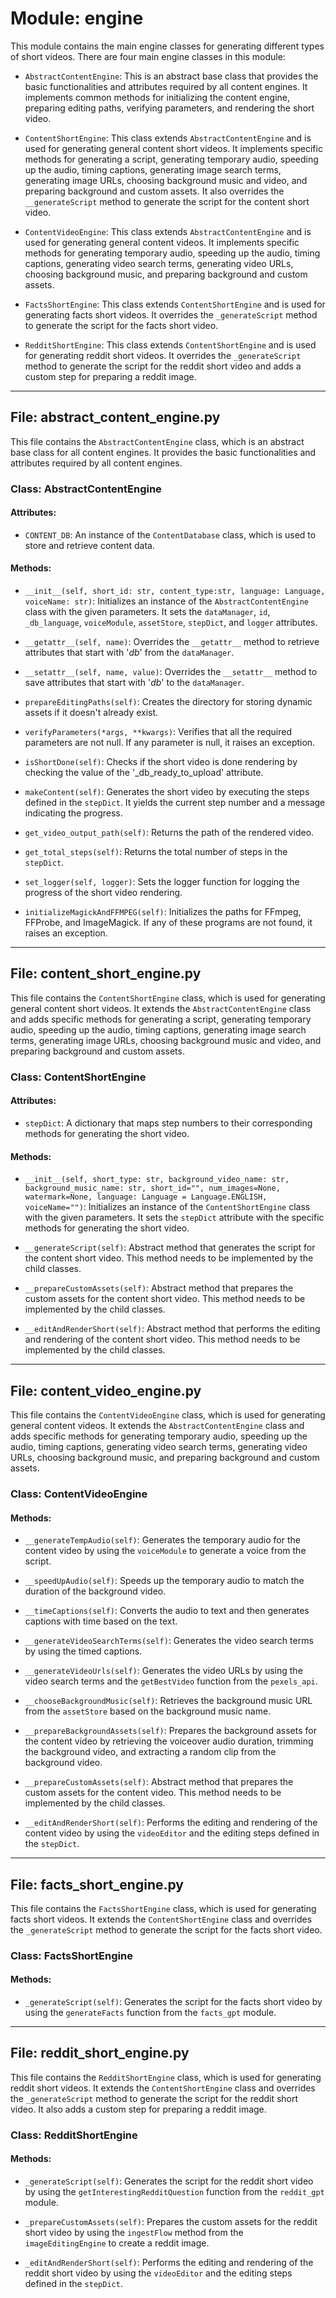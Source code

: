 # **Module: engine**

This module contains the main engine classes for generating different types of short videos. There are four main engine classes in this module:

- `AbstractContentEngine`: This is an abstract base class that provides the basic functionalities and attributes required by all content engines. It implements common methods for initializing the content engine, preparing editing paths, verifying parameters, and rendering the short video.

- `ContentShortEngine`: This class extends `AbstractContentEngine` and is used for generating general content short videos. It implements specific methods for generating a script, generating temporary audio, speeding up the audio, timing captions, generating image search terms, generating image URLs, choosing background music and video, and preparing background and custom assets. It also overrides the `__generateScript` method to generate the script for the content short video.

- `ContentVideoEngine`: This class extends `AbstractContentEngine` and is used for generating general content videos. It implements specific methods for generating temporary audio, speeding up the audio, timing captions, generating video search terms, generating video URLs, choosing background music, and preparing background and custom assets.

- `FactsShortEngine`: This class extends `ContentShortEngine` and is used for generating facts short videos. It overrides the `_generateScript` method to generate the script for the facts short video.

- `RedditShortEngine`: This class extends `ContentShortEngine` and is used for generating reddit short videos. It overrides the `_generateScript` method to generate the script for the reddit short video and adds a custom step for preparing a reddit image.

---

## **File: abstract_content_engine.py**

This file contains the `AbstractContentEngine` class, which is an abstract base class for all content engines. It provides the basic functionalities and attributes required by all content engines.

### **Class: AbstractContentEngine**

#### **Attributes:**

- `CONTENT_DB`: An instance of the `ContentDatabase` class, which is used to store and retrieve content data.

#### **Methods:**

- `__init__(self, short_id: str, content_type:str, language: Language, voiceName: str)`: Initializes an instance of the `AbstractContentEngine` class with the given parameters. It sets the `dataManager`, `id`, `_db_language`, `voiceModule`, `assetStore`, `stepDict`, and `logger` attributes.

- `__getattr__(self, name)`: Overrides the `__getattr__` method to retrieve attributes that start with '_db_' from the `dataManager`.

- `__setattr__(self, name, value)`: Overrides the `__setattr__` method to save attributes that start with '_db_' to the `dataManager`.

- `prepareEditingPaths(self)`: Creates the directory for storing dynamic assets if it doesn't already exist.

- `verifyParameters(*args, **kwargs)`: Verifies that all the required parameters are not null. If any parameter is null, it raises an exception.

- `isShortDone(self)`: Checks if the short video is done rendering by checking the value of the '_db_ready_to_upload' attribute.

- `makeContent(self)`: Generates the short video by executing the steps defined in the `stepDict`. It yields the current step number and a message indicating the progress.

- `get_video_output_path(self)`: Returns the path of the rendered video.

- `get_total_steps(self)`: Returns the total number of steps in the `stepDict`.

- `set_logger(self, logger)`: Sets the logger function for logging the progress of the short video rendering.

- `initializeMagickAndFFMPEG(self)`: Initializes the paths for FFmpeg, FFProbe, and ImageMagick. If any of these programs are not found, it raises an exception.

---

## **File: content_short_engine.py**

This file contains the `ContentShortEngine` class, which is used for generating general content short videos. It extends the `AbstractContentEngine` class and adds specific methods for generating a script, generating temporary audio, speeding up the audio, timing captions, generating image search terms, generating image URLs, choosing background music and video, and preparing background and custom assets.

### **Class: ContentShortEngine**

#### **Attributes:**

- `stepDict`: A dictionary that maps step numbers to their corresponding methods for generating the short video.

#### **Methods:**

- `__init__(self, short_type: str, background_video_name: str, background_music_name: str, short_id="", num_images=None, watermark=None, language: Language = Language.ENGLISH, voiceName="")`: Initializes an instance of the `ContentShortEngine` class with the given parameters. It sets the `stepDict` attribute with the specific methods for generating the short video.

- `__generateScript(self)`: Abstract method that generates the script for the content short video. This method needs to be implemented by the child classes.

- `__prepareCustomAssets(self)`: Abstract method that prepares the custom assets for the content short video. This method needs to be implemented by the child classes.

- `__editAndRenderShort(self)`: Abstract method that performs the editing and rendering of the content short video. This method needs to be implemented by the child classes.

---

## **File: content_video_engine.py**

This file contains the `ContentVideoEngine` class, which is used for generating general content videos. It extends the `AbstractContentEngine` class and adds specific methods for generating temporary audio, speeding up the audio, timing captions, generating video search terms, generating video URLs, choosing background music, and preparing background and custom assets.

### **Class: ContentVideoEngine**

#### **Methods:**

- `__generateTempAudio(self)`: Generates the temporary audio for the content video by using the `voiceModule` to generate a voice from the script.

- `__speedUpAudio(self)`: Speeds up the temporary audio to match the duration of the background video.

- `__timeCaptions(self)`: Converts the audio to text and then generates captions with time based on the text.

- `__generateVideoSearchTerms(self)`: Generates the video search terms by using the timed captions.

- `__generateVideoUrls(self)`: Generates the video URLs by using the video search terms and the `getBestVideo` function from the `pexels_api`.

- `__chooseBackgroundMusic(self)`: Retrieves the background music URL from the `assetStore` based on the background music name.

- `__prepareBackgroundAssets(self)`: Prepares the background assets for the content video by retrieving the voiceover audio duration, trimming the background video, and extracting a random clip from the background video.

- `__prepareCustomAssets(self)`: Abstract method that prepares the custom assets for the content video. This method needs to be implemented by the child classes.

- `__editAndRenderShort(self)`: Performs the editing and rendering of the content video by using the `videoEditor` and the editing steps defined in the `stepDict`.

---

## **File: facts_short_engine.py**

This file contains the `FactsShortEngine` class, which is used for generating facts short videos. It extends the `ContentShortEngine` class and overrides the `_generateScript` method to generate the script for the facts short video.

### **Class: FactsShortEngine**

#### **Methods:**

- `_generateScript(self)`: Generates the script for the facts short video by using the `generateFacts` function from the `facts_gpt` module.

---

## **File: reddit_short_engine.py**

This file contains the `RedditShortEngine` class, which is used for generating reddit short videos. It extends the `ContentShortEngine` class and overrides the `_generateScript` method to generate the script for the reddit short video. It also adds a custom step for preparing a reddit image.

### **Class: RedditShortEngine**

#### **Methods:**

- `_generateScript(self)`: Generates the script for the reddit short video by using the `getInterestingRedditQuestion` function from the `reddit_gpt` module.

- `_prepareCustomAssets(self)`: Prepares the custom assets for the reddit short video by using the `ingestFlow` method from the `imageEditingEngine` to create a reddit image.

- `_editAndRenderShort(self)`: Performs the editing and rendering of the reddit short video by using the `videoEditor` and the editing steps defined in the `stepDict`.
